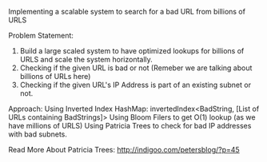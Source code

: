 Implementing a scalable system to search for a bad URL from billions of URLS

Problem Statement:
1. Build a large scaled system to have optimized lookups for billions of URLS and scale the system horizontally. 
2. Checking if the given URL is bad or not (Remeber we are talking about billions of URLs here)
3. Checking if the given URL's IP Address is part of an existing subnet or not.

Approach:
Using Inverted Index HashMap: invertedIndex<BadString, [List of URLs containing BadStrings]>
Using Bloom Filers to get O(1) lookup (as we have millions of URLS)
Using Patricia Trees to check for bad IP addresses with bad subnets. 

Read More About Patricia Trees:
http://indigoo.com/petersblog/?p=45
